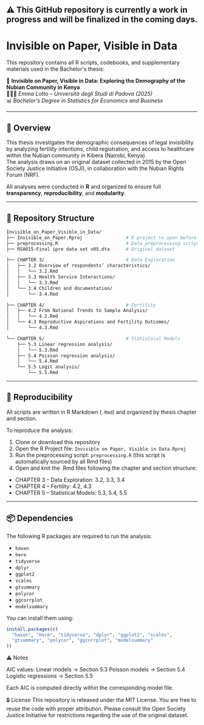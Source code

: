 ## ⚠️ This GitHub repository is currently a work in progress and will be finalized in the coming days.


# Invisible on Paper, Visible in Data

This repository contains all R scripts, codebooks, and supplementary materials used in the Bachelor's thesis:

📘 **Invisible on Paper, Visible in Data: Exploring the Demography of the Nubian Community in Kenya**  
👩🏻‍🎓 *Emma Lotto – Università degli Studi di Padova (2025)*  
📊 *Bachelor's Degree in Statistics for Economics and Business*

---

## 🧭 Overview

This thesis investigates the demographic consequences of legal invisibility by analyzing fertility intentions, child registration, and access to healthcare within the Nubian community in Kibera (Nairobi, Kenya).  
The analysis draws on an original dataset collected in 2015 by the Open Society Justice Initiative (OSJI), in collaboration with the Nubian Rights Forum (NRF).

All analyses were conducted in **R** and organized to ensure full **transparency**, **reproducibility**, and **modularity**.

---

## 📁 Repository Structure

```bash
Invisible_on_Paper_Visible_in_Data/
├── Invisible_on_Paper.Rproj                # R project to open before starting
├── preprocessing.R                         # Data preprocessing script (sourced in all Rmd files)
├── RSA015-Final ipre data set v05.dta      # Original dataset

├── CHAPTER 3/                              # Data Exploration
│   ├── 3.2 Overview of respondents’ characteristics/
│   │   └── 3.2.Rmd
│   ├── 3.3 Health Service Interactions/
│   │   └── 3.3.Rmd
│   └── 3.4 Children and documentation/
│       └── 3.4.Rmd

├── CHAPTER 4/                              # Fertility
│   ├── 4.2 From National Trends to Sample Analysis/
│   │   └── 4.2.Rmd
│   └── 4.3 Reproductive Aspirations and Fertility Outcomes/
│       └── 4.3.Rmd

└── CHAPTER 5/                              # Statistical Models
    ├── 5.3 Linear regression analysis/
    │   └── 5.3.Rmd       
    ├── 5.4 Poisson regression analysis/
    │   └── 5.4.Rmd       
    └── 5.5 Logit analysis/
        └── 5.5.Rmd       

```

---

## 🔁 Reproducibility

All scripts are written in R Markdown (`.Rmd`) and organized by thesis chapter and section.

To reproduce the analysis:

1. Clone or download this repository
2. Open the R Project file: `Invisible on Paper, Visible in Data.Rproj`
3. Run the preprocessing script: `preprocessing.R` (this script is automatically sourced by all Rmd files)
4. Open and knit the .Rmd files following the chapter and section structure:
- CHAPTER 3 – Data Exploration: 3.2, 3.3, 3.4
- CHAPTER 4 – Fertility: 4.2, 4.3
- CHAPTER 5 – Statistical Models: 5.3, 5.4, 5.5


---

## 📦 Dependencies

The following R packages are required to run the analysis:

- `haven`  
- `here`  
- `tidyverse`  
- `dplyr`  
- `ggplot2`  
- `scales`  
- `gtsummary`  
- `polycor`  
- `ggcorrplot`  
- `modelsummary`  

You can install them using:

```r
install.packages(c(
  "haven", "here", "tidyverse", "dplyr", "ggplot2", "scales",
  "gtsummary", "polycor", "ggcorrplot", "modelsummary"
))
```

⚠️ Notes

AIC values:
   Linear models → Section 5.3
   Poisson models → Section 5.4
   Logistic regressions → Section 5.5

Each AIC is computed directly within the corresponding model file.

🔒 License
This repository is released under the MIT License.
You are free to reuse the code with proper attribution.
Please consult the Open Society Justice Initiative for restrictions regarding the use of the original dataset.
